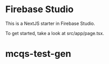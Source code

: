 # Firebase Studio

This is a NextJS starter in Firebase Studio.

To get started, take a look at src/app/page.tsx.
# mcqs-test-gen
